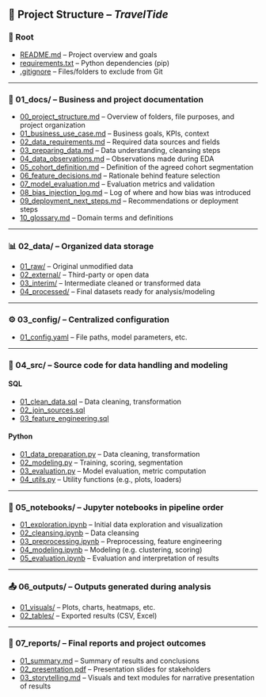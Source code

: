 ## 📁 Project Structure – *TravelTide*

### 🔹 Root

- [README.md](./README.md) – Project overview and goals  
- [requirements.txt](./requirements.txt) – Python dependencies (pip)  
- [.gitignore](./.gitignore) – Files/folders to exclude from Git  

---

### 📄 01_docs/ – Business and project documentation

- [00_project_structure.md](./01_docs/00_project_structure.md) – Overview of folders, file purposes, and project organization  
- [01_business_use_case.md](./01_docs/01_business_use_case.md) – Business goals, KPIs, context  
- [02_data_requirements.md](./01_docs/02_data_requirements.md) – Required data sources and fields  
- [03_preparing_data.md](./01_docs/03_preparing_data.md) – Data understanding, cleansing steps  
- [04_data_observations.md](./01_docs/04_data_observations.md) – Observations made during EDA  
- [05_cohort_definition.md](./01_docs/05_cohort_definition.md) – Definition of the agreed cohort segmentation  
- [06_feature_decisions.md](./01_docs/06_feature_decisions.md) – Rationale behind feature selection  
- [07_model_evaluation.md](./01_docs/07_model_evaluation.md) – Evaluation metrics and validation  
- [08_bias_injection_log.md](./01_docs/08_bias_injection_log.md) – Log of where and how bias was introduced  
- [09_deployment_next_steps.md](./01_docs/09_deployment_next_steps.md) – Recommendations or deployment steps  
- [10_glossary.md](./01_docs/10_glossary.md) – Domain terms and definitions  

---

### 📊 02_data/ – Organized data storage

- [01_raw/](./02_data/01_raw/) – Original unmodified data  
- [02_external/](./02_data/02_external/) – Third-party or open data  
- [03_interim/](./02_data/03_interim/) – Intermediate cleaned or transformed data  
- [04_processed/](./02_data/04_processed/) – Final datasets ready for analysis/modeling  

---

### ⚙️ 03_config/ – Centralized configuration

- [01_config.yaml](./03_config/01_config.yaml) – File paths, model parameters, etc.  

---

### 🧠 04_src/ – Source code for data handling and modeling

#### SQL
- [01_clean_data.sql](./04_src/01_sql/01_clean_data.sql) – Data cleaning, transformation  
- [02_join_sources.sql](./04_src/01_sql/02_join_sources.sql)  
- [03_feature_engineering.sql](./04_src/01_sql/03_feature_engineering.sql)  

#### Python
- [01_data_preparation.py](./04_src/02_py/01_data_preparation.py) – Data cleaning, transformation  
- [02_modeling.py](./04_src/02_py/02_modeling.py) – Training, scoring, segmentation  
- [03_evaluation.py](./04_src/02_py/03_evaluation.py) – Model evaluation, metric computation  
- [04_utils.py](./04_src/02_py/04_utils.py) – Utility functions (e.g., plots, loaders)  

---

### 📓 05_notebooks/ – Jupyter notebooks in pipeline order

- [01_exploration.ipynb](./05_notebooks/01_exploration.ipynb) – Initial data exploration and visualization  
- [02_cleansing.ipynb](./05_notebooks/02_cleansing.ipynb) – Data cleansing  
- [03_preprocessing.ipynb](./05_notebooks/03_preprocessing.ipynb) – Preprocessing, feature engineering  
- [04_modeling.ipynb](./05_notebooks/04_modeling.ipynb) – Modeling (e.g. clustering, scoring)  
- [05_evaluation.ipynb](./05_notebooks/05_evaluation.ipynb) – Evaluation and interpretation of results  

---

### 📤 06_outputs/ – Outputs generated during analysis

- [01_visuals/](./06_outputs/01_visuals/) – Plots, charts, heatmaps, etc.  
- [02_tables/](./06_outputs/02_tables/) – Exported results (CSV, Excel)  

---

### 📢 07_reports/ – Final reports and project outcomes

- [01_summary.md](./07_reports/01_summary.md) – Summary of results and conclusions  
- [02_presentation.pdf](./07_reports/02_presentation.pdf) – Presentation slides for stakeholders  
- [03_storytelling.md](./07_reports/03_storytelling.md) – Visuals and text modules for narrative presentation of results  
